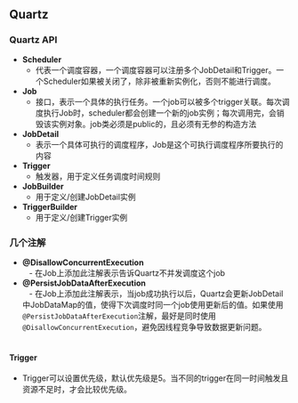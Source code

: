 ## Quartz    
### Quartz API    
+ **Scheduler**    
    - 代表一个调度容器，一个调度容器可以注册多个JobDetail和Trigger。一个Scheduler如果被关闭了，除非被重新实例化，否则不能进行调度。    
+ **Job**    
    - 接口，表示一个具体的执行任务。一个job可以被多个trigger关联。每次调度执行Job时，scheduler都会创建一个新的job实例；每次调用完，会销毁该实例对象。job类必须是public的，且必须有无参的构造方法    
+ **JobDetail**    
    - 表示一个具体可执行的调度程序，Job是这个可执行调度程序所要执行的内容    
+ **Trigger**    
    - 触发器，用于定义任务调度时间规则    
+ **JobBuilder**    
    - 用于定义/创建JobDetail实例    
+ **TriggerBuilder**    
    - 用于定义/创建Trigger实例
    
### 几个注解    
+ **@DisallowConcurrentExecution**    
    - 在Job上添加此注解表示告诉Quartz不并发调度这个job    
+ **@PersistJobDataAfterExecution**    
    - 在Job上添加此注解表示，当job成功执行以后，Quartz会更新JobDetail中JobDataMap的值，使得下次调度时同一个job使用更新后的值。如果使用`@PersistJobDataAfterExecution`注解，最好是同时使用`@DisallowConcurrentExecution`，避免因线程竞争导致数据更新问题。    
    
#### Trigger    
+ Trigger可以设置优先级，默认优先级是5。当不同的trigger在同一时间触发且资源不足时，才会比较优先级。

